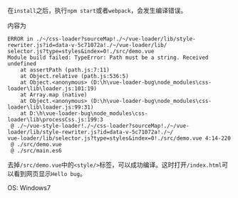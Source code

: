 在`install`之后，执行`npm start`或者`webpack`，会发生编译错误。

内容为

```
ERROR in ./~/css-loader?sourceMap!./~/vue-loader/lib/style-rewriter.js?id=data-v-5c71072a!./~/vue-loader/lib/
selector.js?type=styles&index=0!./src/demo.vue
Module build failed: TypeError: Path must be a string. Received undefined
    at assertPath (path.js:7:11)
    at Object.relative (path.js:536:5)
    at Object.<anonymous> (D:\h\vue-loader-bug\node_modules\css-loader\lib\loader.js:101:19)
    at Array.map (native)
    at Object.<anonymous> (D:\h\vue-loader-bug\node_modules\css-loader\lib\loader.js:99:31)
    at D:\h\vue-loader-bug\node_modules\css-loader\lib\processCss.js:199:3
 @ ./~/vue-style-loader!./~/css-loader?sourceMap!./~/vue-loader/lib/style-rewriter.js?id=data-v-5c71072a!./~/
vue-loader/lib/selector.js?type=styles&index=0!./src/demo.vue 4:14-220
 @ ./src/demo.vue
 @ ./src/main.es6
```

去掉`/src/demo.vue`中的`<style/>`标签，可以成功编译。这时打开`/index.html`可以看到网页显示`Hello bug`。

OS: Windows7